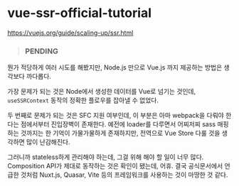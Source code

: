 # vue-ssr-official-tutorial
https://vuejs.org/guide/scaling-up/ssr.html

> ### PENDING

뭔가 적당하게 여러 시도를 해봤지만,
Node.js 만으로 Vue.js 까지 제공하는 방법은 생각보다 까다롭다.

가장 문제가 되는 것은 Node에서 생성한 데이터를 Vue로 넘기는 것인데,
`useSSRContext` 동작의 정확한 플로우를 잡아낼 수 없었다.

두 번째로 문제가 되는 것은 SFC 지원 여부인데,
이 부분은 아마 webpack을 다뤄야 한다는 점에서부터 진입장벽이 존재한다.
예전에 loader를 다루면서 어찌저찌 sass 매핑하는 것까지는 한 기억이 가물가물하게 존재하지만,
전역으로 Vue Store 다룰 것을 생각하면 많이 난감해진다.

그러니까 stateless하게 관리해야 하는데, 그걸 위해 해야 할 일이 너무 많다.
Composition API가 제대로 동작하는 것은 확인이 됐는데, 어휴.
결국 공식문서에서 언급한 것처럼 Nuxt.js, Quasar, Vite 등의 프레임워크를 사용하는 것이 마땅한 것 같다.
